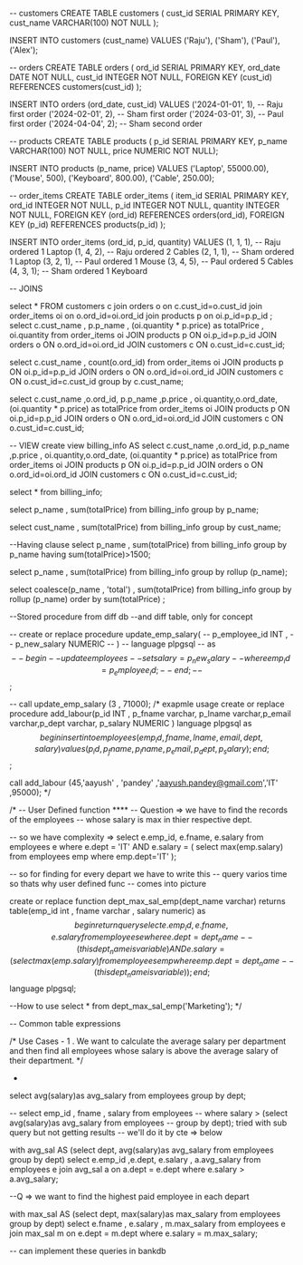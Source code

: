 -- customers
CREATE TABLE customers (
    cust_id SERIAL PRIMARY KEY,
    cust_name VARCHAR(100) NOT NULL
);

INSERT INTO customers (cust_name)
VALUES
    ('Raju'), ('Sham'), ('Paul'), ('Alex');

-- orders
CREATE TABLE orders (
    ord_id SERIAL PRIMARY KEY,
    ord_date DATE NOT NULL,
    cust_id INTEGER NOT NULL,
    FOREIGN KEY (cust_id) REFERENCES customers(cust_id)
);

INSERT INTO orders (ord_date, cust_id)
VALUES
    ('2024-01-01', 1),  -- Raju first order
    ('2024-02-01', 2),  -- Sham first order
    ('2024-03-01', 3),  -- Paul first order
    ('2024-04-04', 2);  -- Sham second order

-- products
CREATE TABLE products (
    p_id SERIAL PRIMARY KEY,
    p_name VARCHAR(100) NOT NULL,
    price NUMERIC NOT NULL);

INSERT INTO products (p_name, price)
VALUES
    ('Laptop', 55000.00),
    ('Mouse', 500),
    ('Keyboard', 800.00),
    ('Cable', 250.00);	

-- order_items
CREATE TABLE order_items (
    item_id SERIAL PRIMARY KEY,
    ord_id INTEGER NOT NULL,
    p_id INTEGER NOT NULL,
    quantity INTEGER NOT NULL,
    FOREIGN KEY (ord_id) REFERENCES orders(ord_id),
    FOREIGN KEY (p_id) REFERENCES products(p_id)
);

INSERT INTO order_items (ord_id, p_id, quantity)
VALUES
    (1, 1, 1),  -- Raju ordered 1 Laptop
    (1, 4, 2),  -- Raju ordered 2 Cables
    (2, 1, 1),  -- Sham ordered 1 Laptop
    (3, 2, 1),  -- Paul ordered 1 Mouse
    (3, 4, 5),  -- Paul ordered 5 Cables
    (4, 3, 1);  -- Sham ordered 1 Keyboard

-- JOINS 

select * FROM customers c join orders o on c.cust_id=o.cust_id join order_items oi on o.ord_id=oi.ord_id join products p on  oi.p_id=p.p_id ;
select c.cust_name , p.p_name , (oi.quantity * p.price)  as totalPrice , oi.quantity
from order_items oi JOIN products p ON oi.p_id=p.p_id JOIN orders o ON o.ord_id=oi.ord_id JOIN customers c ON o.cust_id=c.cust_id;

select c.cust_name , count(o.ord_id) 
from order_items oi JOIN products p ON oi.p_id=p.p_id JOIN orders o ON o.ord_id=oi.ord_id JOIN customers c ON o.cust_id=c.cust_id 
group by c.cust_name;

select c.cust_name ,o.ord_id, p.p_name ,p.price ,
oi.quantity,o.ord_date,
(oi.quantity * p.price)  as totalPrice 
from order_items oi JOIN products p ON oi.p_id=p.p_id 
JOIN orders o ON o.ord_id=oi.ord_id 
JOIN customers c ON o.cust_id=c.cust_id;

-- VIEW
create view billing_info AS
select c.cust_name ,o.ord_id, p.p_name ,p.price ,
oi.quantity,o.ord_date,
(oi.quantity * p.price)  as totalPrice 
from order_items oi JOIN products p ON oi.p_id=p.p_id 
JOIN orders o ON o.ord_id=oi.ord_id 
JOIN customers c ON o.cust_id=c.cust_id;


select * from billing_info;

select p_name , sum(totalPrice) from billing_info
group by p_name;

select cust_name , sum(totalPrice) from billing_info
group by cust_name;

--Having clause
select p_name , sum(totalPrice) from billing_info
group by p_name 
having sum(totalPrice)>1500;

select p_name , sum(totalPrice) from billing_info
group by rollup (p_name);

select coalesce(p_name , 'total') , sum(totalPrice) from billing_info
group by rollup (p_name)
order by sum(totalPrice) ;

--Stored procedure from diff db
--and diff table, only for concept

-- create or replace procedure update_emp_salary(
--   p_employee_id INT , 
--   p_new_salary NUMERIC 
-- )
-- language plpgsql
-- as $$ 
--  begin 
--    update employees 
--    set salary = p_new_salary
--    where emp_id = p_employee_id;
--  end;
-- $$;

-- call update_emp_salary (3 , 71000);
/* exapmle usage 
create or replace procedure add_labour(p_id INT ,
p_fname varchar, p_lname varchar,p_email varchar,p_dept varchar,
p_salary NUMERIC
)
language plpgsql
as $$
begin 
insert into employees (emp_id ,fname , lname , email ,dept , salary)
values (p_id ,p_fname , p_lname ,p_email ,p_dept ,
p_salary );
end;
$$;

call add_labour (45,'aayush' , 'pandey' ,'aayush.pandey@gmail.com','IT' ,95000);
*/

/*
-- User Defined function ****
-- Question => we have to find the records of the employees 
-- whose salary is max in thier respective dept.

-- so we have complexity =>
select 
 e.emp_id,
 e.fname,
 e.salary
from
 employees e
where e.dept = 'IT' 
 AND e.salary = (
select max(emp.salary) 
from employees emp where emp.dept='IT'
 );

 -- so for finding for every depart we have to write this 
 -- query varios time so thats why user defined func
 -- comes into picture

 
create or replace function 
dept_max_sal_emp(dept_name varchar)
returns table(emp_id int , fname varchar , salary numeric)
as $$
begin
return query
select 
 e.emp_id,
 e.fname,
 e.salary
from
 employees e
where e.dept = dept_name --(this dept_name is variable)
 AND e.salary = (
select max(emp.salary) 
from employees emp where emp.dept=dept_name --(this dept_name is variable)
 );
 end;
 $$ language plpgsql;
 
--How to use
 select * from dept_max_sal_emp('Marketing');
*/

 -- Common table expressions 

 /*
 Use Cases - 1
. We want to calculate the average salary
per department and then find all
employees whose salary is above the
average salary of their department.
 */

-
select  avg(salary)as avg_salary from employees 
group by dept;


-- select emp_id , fname , salary from employees 
-- where salary > (select avg(salary)as avg_salary from employees 
-- group by dept); tried with sub query but not getting results 
-- we'll do it by cte => below 

with avg_sal AS (select dept,  avg(salary)as avg_salary from employees 
group by dept)
select 
e.emp_id ,e.dept, e.salary , a.avg_salary
from employees e join avg_sal a on a.dept = e.dept
where e.salary > a.avg_salary;

--Q => we want to find the highest paid employee in each depart

with max_sal AS (select dept,  max(salary)as max_salary from employees 
group by dept)
select e.fname , e.salary , m.max_salary 
from employees e join max_sal m
on e.dept = m.dept
where e.salary = m.max_salary;

-- can implement these queries in bankdb